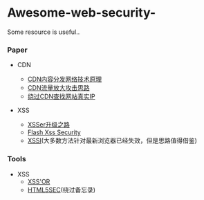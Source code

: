 # Awesome-web-security-
Some resource is useful..

### Paper

- CDN
    - [CDN内容分发网络技术原理](http://www.it.com.cn/f/server/076/21/433995.htm)
    - [CDN流量放大攻击思路](http://www.freebuf.com/articles/network/14348.html)
    - [绕过CDN查找网站真实IP](http://xiaix.me/rao-guo-cdncha-zhao-wang-zhan-zhen-shi-ip/)

- XSS
    - [XSSer升级之路](http://xuelinf.github.io/2016/05/14/-level-5-%E8%A2%AB%E5%BF%BD%E7%95%A5%E7%9A%84%E5%8F%8D%E6%96%9C%E6%9D%A0-XSS%E5%8D%87%E7%BA%A7%E4%B9%8B%E8%B7%AF/)
    - [Flash Xss Security](http://www.joychou.org/index.php/web/flash-xss.html)
    - [XSSI](http://www.mbsd.jp/Whitepaper/xssi.pdf)(大多数方法针对最新浏览器已经失效，但是思路值得借鉴)
    

### Tools

- XSS
    - [XSS'OR](http://xssor.io/)
    - [HTML5SEC](https://html5sec.org/)(绕过备忘录)

    
    
